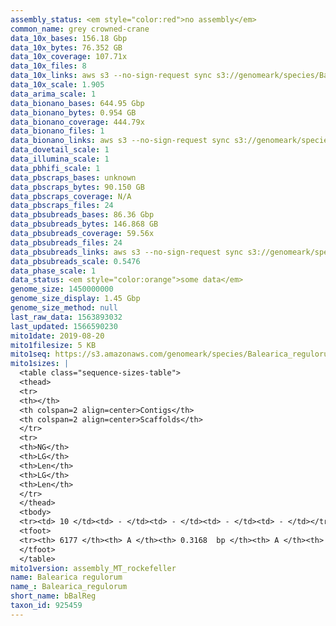 ```yaml
---
assembly_status: <em style="color:red">no assembly</em>
common_name: grey crowned-crane
data_10x_bases: 156.18 Gbp
data_10x_bytes: 76.352 GB
data_10x_coverage: 107.71x
data_10x_files: 8
data_10x_links: aws s3 --no-sign-request sync s3://genomeark/species/Balearica_regulorum/bBalReg1/genomic_data/10x/ .<br>
data_10x_scale: 1.905
data_arima_scale: 1
data_bionano_bases: 644.95 Gbp
data_bionano_bytes: 0.954 GB
data_bionano_coverage: 444.79x
data_bionano_files: 1
data_bionano_links: aws s3 --no-sign-request sync s3://genomeark/species/Balearica_regulorum/bBalReg1/genomic_data/bionano/ .<br>
data_dovetail_scale: 1
data_illumina_scale: 1
data_pbhifi_scale: 1
data_pbscraps_bases: unknown
data_pbscraps_bytes: 90.150 GB
data_pbscraps_coverage: N/A
data_pbscraps_files: 24
data_pbsubreads_bases: 86.36 Gbp
data_pbsubreads_bytes: 146.868 GB
data_pbsubreads_coverage: 59.56x
data_pbsubreads_files: 24
data_pbsubreads_links: aws s3 --no-sign-request sync s3://genomeark/species/Balearica_regulorum/bBalReg1/genomic_data/pacbio/ . --exclude "*scraps.bam* --exclude "*ccs.bam*"<br>
data_pbsubreads_scale: 0.5476
data_phase_scale: 1
data_status: <em style="color:orange">some data</em>
genome_size: 1450000000
genome_size_display: 1.45 Gbp
genome_size_method: null
last_raw_data: 1563893032
last_updated: 1566590230
mito1date: 2019-08-20
mito1filesize: 5 KB
mito1seq: https://s3.amazonaws.com/genomeark/species/Balearica_regulorum/bBalReg1/assembly_MT_rockefeller/bBalReg1.MT.20190820.fasta.gz
mito1sizes: |
  <table class="sequence-sizes-table">
  <thead>
  <tr>
  <th></th>
  <th colspan=2 align=center>Contigs</th>
  <th colspan=2 align=center>Scaffolds</th>
  </tr>
  <tr>
  <th>NG</th>
  <th>LG</th>
  <th>Len</th>
  <th>LG</th>
  <th>Len</th>
  </tr>
  </thead>
  <tbody>
  <tr><td> 10 </td><td> - </td><td> - </td><td> - </td><td> - </td></tr>  <tr><td> 20 </td><td> - </td><td> - </td><td> - </td><td> - </td></tr>  <tr><td> 30 </td><td> - </td><td> - </td><td> - </td><td> - </td></tr>  <tr><td> 40 </td><td> - </td><td> - </td><td> - </td><td> - </td></tr>  <tr style="background-color:#cccccc;"><td> 50 </td><td> - </td><td style="background-color:#ff8888;"> - </td><td> - </td><td style="background-color:#ff8888;"> - </td></tr>  <tr><td> 60 </td><td> - </td><td> - </td><td> - </td><td> - </td></tr>  <tr><td> 70 </td><td> - </td><td> - </td><td> - </td><td> - </td></tr>  <tr><td> 80 </td><td> - </td><td> - </td><td> - </td><td> - </td></tr>  <tr><td> 90 </td><td> - </td><td> - </td><td> - </td><td> - </td></tr>  <tr><td> 100 </td><td> - </td><td> - </td><td> - </td><td> - </td></tr>  </tbody>
  <tfoot>
  <tr><th> 6177 </th><th> A </th><th> 0.3168  bp </th><th> A </th><th> 0.3168  bp </th></tr>
  </tfoot>
  </table>
mito1version: assembly_MT_rockefeller
name: Balearica regulorum
name_: Balearica_regulorum
short_name: bBalReg
taxon_id: 925459
---
```

